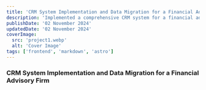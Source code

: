```yaml
---
title: 'CRM System Implementation and Data Migration for a Financial Advisory Firm'
description: 'Implemented a comprehensive CRM system for a financial advisory firm, including data migration to enhance client management and operational efficiency.'
publishDate: '02 November 2024'
updatedDate: '02 November 2024'
coverImage:
  src: 'project1.webp'
  alt: 'Cover Image'
tags: ['frontend', 'markdown', 'astro']
---
```


### CRM System Implementation and Data Migration for a Financial Advisory Firm
